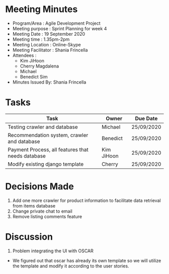 # Meeting Minutes 

- Program/Area : Agile Development Project
- Meeting purpose : Sprint Planning for week 4
- Meeting Date : 19 September 2020
- Meeting time : 1.35pm-2pm
- Meeting Location : Online-Skype
- Meeting Facilitator : Shania Frincella
- Attendees : 
  - Kim JiHoon
  - Cherry Magdalena 
  - Michael
  - Benedict Sim
- Minutes Issued By: Shania Frincella

# Tasks
Task | Owner | Due Date   
--- | --- | ---
Testing crawler and database  | Michael |25/09/2020 |
Recommendation system, crawler and database | Benedict|25/09/2020 |
Payment Process, all features that needs database|Kim JiHoon|25/09/2020 |
Modify existing django template|Cherry|25/09/2020 |

# Decisions Made
1. Add one more crawler for product information to facilitate data retrieval from items database
1. Change private chat to email 
1. Remove listing comments feature

# Discussion
1. Problem integrating the UI with OSCAR
 - We figured out that oscar has already its own template so we will utilize the template and modify it according to the user stories.
